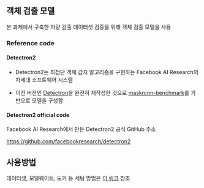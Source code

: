 ## 객체 검출 모델

본 과제에서 구축한 차량 검출 데이터셋 검증을 위해 객체 검출 모델을 사용

### Reference code

#### Detectron2

* Detectron2는 최첨단 객체 감지 알고리즘을 구현하는 Facebook AI Research의 차세대 소프트웨어 시스템 

* 이전 버전인 [Detectron](https://github.com/facebookresearch/Detectron/)을 완전히 재작성한 것으로 [maskrcnn-benchmark](https://github.com/facebookresearch/maskrcnn-benchmark/)를 기반으로 모델을 구성함

#### Detectron2 official code

Facebook AI Research에서 만든 Detectron2 공식 GitHub 주소

https://github.com/facebookresearch/detectron2

## 사용방법

데이터셋, 모델웨이트, 도커 등 세팅 방법은 [이 링크](https://github.com/chamchi99/Highway-CCTV-KETI/blob/main/Object_detection/docker/README.md) 참조
